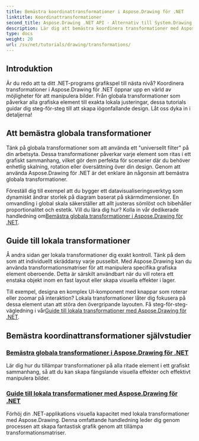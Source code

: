 ```yaml
---
title: Bemästra koordinattransformationer i Aspose.Drawing för .NET
linktitle: Koordinattransformationer
second_title: Aspose.Drawing .NET API - Alternativ till System.Drawing.Common
description: Lär dig att bemästra koordinera transformationer med Aspose.Drawing för .NET. Upptäck hur du implementerar globala och lokala transformationer för visuell excellens.
type: docs
weight: 20
url: /sv/net/tutorials/drawing/transformations/
---
```

## Introduktion

Är du redo att ta ditt .NET-programs grafikspel till nästa nivå? Koordinera transformationer i Aspose.Drawing för .NET öppnar upp en värld av möjligheter för att manipulera bilder. Från globala transformationer som påverkar alla grafiska element till exakta lokala justeringar, dessa tutorials guidar dig steg-för-steg till att skapa iögonfallande design. Låt oss dyka in i detaljerna!

## Att bemästra globala transformationer

Tänk på globala transformationer som att använda ett "universellt filter" på din arbetsyta. Dessa transformationer påverkar varje element som ritas i ett grafiskt sammanhang, vilket gör dem perfekta för scenarier där du behöver enhetlig skalning, rotation eller översättning över din design. Genom att använda Aspose.Drawing för .NET är det enklare än någonsin att bemästra globala transformationer.

 Föreställ dig till exempel att du bygger ett datavisualiseringsverktyg som dynamiskt ändrar storlek på diagram baserat på skärmdimensioner. En omvandling i global skala säkerställer att allt justeras sömlöst och bibehåller proportionalitet och estetik. Vill du lära dig hur? Kolla in vår dedikerade handledning om[Bemästra globala transformationer i Aspose.Drawing för .NET](./mastering-global-transformations/).

## Guide till lokala transformationer

Å andra sidan ger lokala transformationer dig exakt kontroll. Tänk på dem som att individuellt skräddarsy varje pusselbit. Med Aspose.Drawing kan du använda transformationsmatriser för att manipulera specifika grafiska element oberoende. Detta är särskilt användbart när du vill rotera ett enstaka objekt inom en fast layout eller skapa visuella effekter i lager.

 Till exempel, designa en komplex UI-komponent med knappar som roterar eller zoomar på interaktion? Lokala transformationer låter dig fokusera på dessa element utan att störa den övergripande layouten. Få steg-för-steg-vägledning i vår[Guide till lokala transformationer med Aspose.Drawing för .NET](./guide-to-local-transformation/).

## Bemästra koordinattransformationer självstudier
### [Bemästra globala transformationer i Aspose.Drawing för .NET](./mastering-global-transformations/)
Lär dig hur du tillämpar transformationer på alla ritade element i ett grafiskt sammanhang, så att du kan skapa fängslande visuella effekter och effektivt manipulera bilder.
### [Guide till lokala transformationer med Aspose.Drawing för .NET](./guide-to-local-transformation/)
Förhöj din .NET-applikations visuella kapacitet med lokala transformationer med Aspose.Drawing. Denna omfattande handledning leder dig genom processen att skapa fantastisk grafik genom att tillämpa transformationsmatriser.
